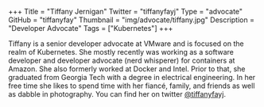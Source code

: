 +++
Title = "Tiffany Jernigan"
Twitter = "tiffanyfayj"
Type = "advocate"
GitHub = "tiffanyfay"
Thumbnail = "img/advocate/tiffany.jpg"
Description = "Developer Advocate"
Tags = ["Kubernetes"]
+++

Tiffany is a senior developer advocate at VMware and is focused on the realm of Kubernetes. She mostly recently was working as a software developer and developer advocate (nerd whisperer) for containers at Amazon. She also formerly worked at Docker and Intel. Prior to that, she graduated from Georgia Tech with a degree in electrical engineering. In her free time she likes to spend time with her fiancé, family, and friends as well as dabble in photography. You can find her on twitter [@tiffanyfayj](https://twitter.com/tiffanyfayj).

<!--more-->
